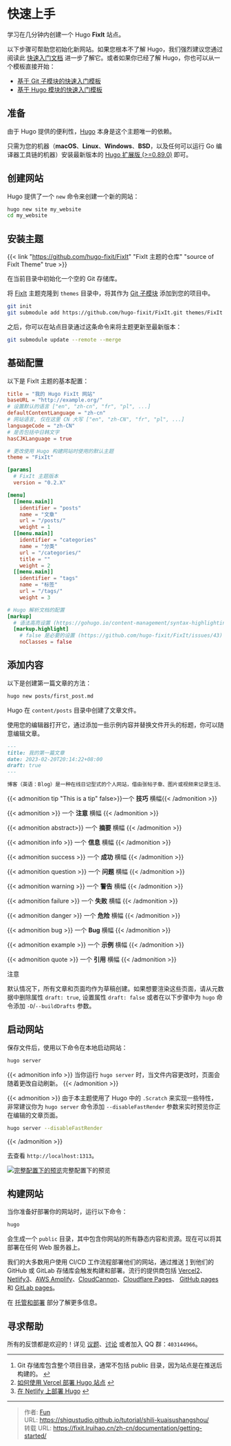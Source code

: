 # 快速上手


学习在几分钟内创建一个 Hugo **FixIt** 站点。

<!--more-->

以下步骤可帮助您初始化新网站。如果您根本不了解 Hugo，我们强烈建议您通过阅读此 [快速入门文档](https://gohugo.io/getting-started/) 进一步了解它。或者如果你已经了解 Hugo，你也可以从一个模板直接开始：

- [基于 Git 子模块的快速入门模板](https://github.com/hugo-fixit/hugo-fixit-blog-git)
- [基于 Hugo 模块的快速入门模板](https://github.com/hugo-fixit/hugo-fixit-blog-go)

## 准备

由于 Hugo 提供的便利性，[Hugo](https://gohugo.io/) 本身是这个主题唯一的依赖。

只需为您的机器（**macOS**、**Linux**、**Windows**、**BSD**，以及任何可以运行 Go 编译器工具链的机器）安装最新版本的 [ Hugo 扩展版 (>=0.89.0)](https://gohugo.io/getting-started/installing/) 即可。

## 创建网站

Hugo 提供了一个 `new` 命令来创建一个新的网站：

```bash
hugo new site my_website
cd my_website
```

## 安装主题

{{< link "https://github.com/hugo-fixit/FixIt" "FixIt 主题的仓库" "source of FixIt Theme" true >}}

在当前目录中初始化一个空的 Git 存储库。

将 [FixIt](https://github.com/hugo-fixit/FixIt) 主题克隆到 `themes` 目录中，将其作为 [Git 子模块](https://git-scm.com/book/en/v2/Git-Tools-Submodules) 添加到您的项目中。

```bash
git init 
git submodule add https://github.com/hugo-fixit/FixIt.git themes/FixIt
```

之后，你可以在站点目录通过这条命令来将主题更新至最新版本：

```bash
git submodule update --remote --merge
```

## 基础配置

以下是 FixIt 主题的基本配置：

```toml
title = "我的 Hugo FixIt 网站"
baseURL = "http://example.org/"
# 设置默认的语言 ["en", "zh-cn", "fr", "pl", ...]
defaultContentLanguage = "zh-cn"
# 网站语言, 仅在这里 CN 大写 ["en", "zh-CN", "fr", "pl", ...]
languageCode = "zh-CN"
# 是否包括中日韩文字
hasCJKLanguage = true

# 更改使用 Hugo 构建网站时使用的默认主题
theme = "FixIt"

[params]
  # FixIt 主题版本
  version = "0.2.X"

[menu]
  [[menu.main]]
    identifier = "posts"
    name = "文章"
    url = "/posts/"
    weight = 1
  [[menu.main]]
    identifier = "categories"
    name = "分类"
    url = "/categories/"
    title = ""
    weight = 2
  [[menu.main]]
    identifier = "tags"
    name = "标签"
    url = "/tags/"
    weight = 3

# Hugo 解析文档的配置
[markup]
  # 语法高亮设置 (https://gohugo.io/content-management/syntax-highlighting)
  [markup.highlight]
    # false 是必要的设置 (https://github.com/hugo-fixit/FixIt/issues/43)
    noClasses = false
```



## 添加内容

以下是创建第一篇文章的方法：

```bash
hugo new posts/first_post.md
```

Hugo 在 `content/posts` 目录中创建了文章文件。

使用您的编辑器打开它，通过添加一些示例内容并替换文件开头的标题，你可以随意编辑文章。

```markdown
---
title: 我的第一篇文章
date: 2023-02-20T20:14:22+08:00
draft: true
---

博客（英语：Blog）是一种在线日记型式的个人网站，借由张帖子章、图片或视频来记录生活、抒发情感或分享信息。博客上的文章通常根据张贴时间，以倒序方式由新到旧排列。
```

{{< admonition tip "This is a tip" false>}}一个 **技巧** 横幅{{< /admonition >}}

{{< admonition >}} 一个 **注意** 横幅 {{< /admonition >}}

{{< admonition abstract>}} 一个 **摘要** 横幅 {{< /admonition >}}

{{< admonition info >}} 一个 **信息** 横幅 {{< /admonition >}}

{{< admonition success >}} 一个 **成功** 横幅 {{< /admonition >}}

{{< admonition question >}} 一个 **问题** 横幅 {{< /admonition >}}

{{< admonition warning >}} 一个 **警告** 横幅 {{< /admonition >}}

{{< admonition failure >}} 一个 **失败** 横幅 {{< /admonition >}}

{{< admonition danger >}} 一个 **危险** 横幅 {{< /admonition >}}

{{< admonition bug >}} 一个 **Bug** 横幅 {{< /admonition >}}

{{< admonition example >}} 一个 **示例** 横幅 {{< /admonition >}}

{{< admonition quote >}} 一个 **引用** 横幅 {{< /admonition >}}

注意

默认情况下，所有文章和页面均作为草稿创建。如果想要渲染这些页面，请从元数据中删除属性 `draft: true`, 设置属性 `draft: false` 或者在以下步骤中为 `hugo` 命令添加 `-D`/`--buildDrafts` 参数。

## 启动网站

保存文件后，使用以下命令在本地启动网站：

```bash
hugo server
```

{{< admonition info >}} 当你运行 `hugo server` 时，当文件内容更改时，页面会随着更改自动刷新。 {{< /admonition >}}

{{< admonition >}} 由于本主题使用了 Hugo 中的 `.Scratch` 来实现一些特性， 非常建议你为 `hugo server` 命令添加 `--disableFastRender` 参数来实时预览你正在编辑的文章页面。 

```bash
hugo server --disableFastRender
```

{{< /admonition >}}

去查看 `http://localhost:1313`。



[![完整配置下的预览](https://fixit.lruihao.cn/zh-cn/documentation/getting-started/basic-configuration-preview.zh-cn.png)](https://fixit.lruihao.cn/zh-cn/documentation/getting-started/basic-configuration-preview.zh-cn.png)完整配置下的预览



## 构建网站

当你准备好部署你的网站时，运行以下命令：

```bash
hugo
```

会生成一个 `public` 目录，其中包含你网站的所有静态内容和资源。现在可以将其部署在任何 Web 服务器上。

我们的大多数用户使用 CI/CD 工作流程部署他们的网站，通过推送 [1](https://fixit.lruihao.cn/zh-cn/documentation/getting-started/#fn:1) 到他们的 GitHub 或 GitLab 存储库会触发构建和部署。流行的提供商包括 [Vercel](https://vercel.com/)[2](https://fixit.lruihao.cn/zh-cn/documentation/getting-started/#fn:2)、[Netlify](https://www.netlify.com/)[3](https://fixit.lruihao.cn/zh-cn/documentation/getting-started/#fn:3)、[AWS Amplify](https://aws.amazon.com/cn/amplify/)、[CloudCannon](https://cloudcannon.com/)、[Cloudflare Pages](https://pages.cloudflare.com/)、 [GitHub pages](https://pages.github.com/) 和 [GitLab pages](https://docs.gitlab.com/ee/user/project/pages/)。

在 [托管和部署](https://gohugo.io/hosting-and-deployment/) 部分了解更多信息。

## 寻求帮助

所有的反馈都是欢迎的！详见 [议题](https://github.com/hugo-fixit/FixIt/issues)、[讨论](https://github.com/hugo-fixit/FixIt/discussions) 或者加入 QQ 群：`403144966`。

------

1. Git 存储库包含整个项目目录，通常不包括 public 目录，因为站点是在推送后构建的。 [↩︎](https://fixit.lruihao.cn/zh-cn/documentation/getting-started/#fnref:1)
2. [如何使用 Vercel 部署 Hugo 站点](https://vercel.com/guides/deploying-hugo-with-vercel) [↩︎](https://fixit.lruihao.cn/zh-cn/documentation/getting-started/#fnref:2)
3. [在 Netlify 上部署 Hugo](https://docs.netlify.com/integrations/frameworks/hugo/) [↩︎](https://fixit.lruihao.cn/zh-cn/documentation/getting-started/#fnref:3)


---

> 作者: [Fun](https://blog.funvip.live/)  
> URL: https://shiqustudio.github.io/tutorial/shili-kuaisushangshou/  
> 转载 URL: https://fixit.lruihao.cn/zh-cn/documentation/getting-started/
